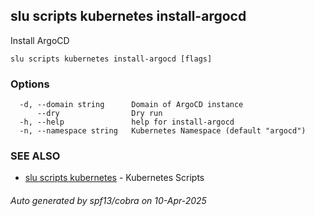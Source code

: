 ## slu scripts kubernetes install-argocd

Install ArgoCD

```
slu scripts kubernetes install-argocd [flags]
```

### Options

```
  -d, --domain string      Domain of ArgoCD instance
      --dry                Dry run
  -h, --help               help for install-argocd
  -n, --namespace string   Kubernetes Namespace (default "argocd")
```

### SEE ALSO

* [slu scripts kubernetes](slu_scripts_kubernetes.md)	 - Kubernetes Scripts

###### Auto generated by spf13/cobra on 10-Apr-2025
